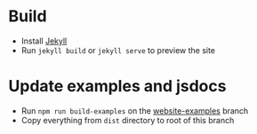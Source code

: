Build
=====
- Install [Jekyll](https://jekyllrb.com/docs/installation/)
- Run ```jekyll build``` or ```jekyll serve``` to preview the site

Update examples and jsdocs
==========================
- Run ```npm run build-examples``` on the [website-examples](https://github.com/OpenGeoscience/geojs/tree/website_examples) branch
- Copy everything from ```dist``` directory to root of this branch
